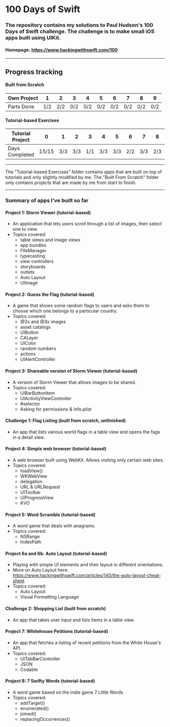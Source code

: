 # 100 Days of Swift

### The repository contains my solutions to Paul Hudson's 100 Days of Swift challenge. The challenge is to make small iOS apps built using UIKit.
#### Homepage: https://www.hackingwithswift.com/100
---
## Progress tracking

#### Built from Scratch
| Own Project | 1   | 2   | 3   | 4   | 5   | 6   | 7   | 8   | 9   |
|-------------|-----|-----|-----|-----|-----|-----|-----|-----|-----|
| Parts Done  | 1/2 | 2/2 | 0/2 | 0/2 | 0/2 | 0/2 | 0/2 | 0/2 | 0/2 |

#### Tutorial-based Exercises

| Tutorial Project | 0     | 1   | 2   | 3   | 4   | 5   | 6   | 7   | 8   | 9   | 10  | 11  | 12  | 13  | 14  | 15  | 16  | 17  | 18  | 19  | 20  | 21   | 22  | 23  | 24  | 25  | 26  | 27  | 28  | 29  | 30  |
|------------------|-------|-----|-----|-----|-----|-----|-----|-----|-----|-----|-----|-----|-----|-----|-----|-----|-----|-----|-----|-----|-----|------|-----|-----|-----|-----|-----|-----|-----|-----|-----|
| Days Completed   | 15/15 | 3/3 | 3/3 | 1/1 | 3/3 | 3/3 | 2/2 | 3/3 | 2/3 | 0/2 | 0/3 | 0/3 | 0/2 | 0/3 | 0/2 | 0/2 | 0/2 | 0/2 | 0/2 | 0/3 | 0/2 | 0/21 | 0/2 | 0/3 | 0/2 | 0/2 | 0/3 | 0/2 | 0/2 | 0/3 | 0/2 |

---

The "Tutorial-based Exercises" folder contains apps that are built on top of tutorials and only slightly modified by me. The "Built From Scratch" folder only contains projects that are made by me from start to finish.

---

### Summary of apps I've built so far

#### Project 1: Storm Viewer (tutorial-based)

- An application that lets users scroll through a list of images, then select one to view.
- Topics covered:
   - table views and image views
   - app bundles
   - FIleManager
   - typecasting
   - view controllers
   - storyboards
   - outlets
   - Auto Layout
   - UIImage

#### Project 2: Guess the Flag (tutorial-based)

- A game that shows some random flags to users and asks them to choose which one belongs to a particular country.
- Topics covered:
   - @2x and @3x images
   - asset catalogs
   - UIButton
   - CALayer
   - UIColor
   - random numbers
   - actions
   - UIAlertController

#### Project 3: Shareable version of Storm Viewer (tutorial-based)

- A version of Storm Viewer that allows images to be shared.
- Topics covered:
   - UIBarButtonItem
   - UIActivityViewController
   - \#selector
   - Asking for permissions & Info.plist

#### Challenge 1: Flag Listing (built from scratch, unfinished)

- An app that lists various world flags in a table view and opens the fags in a detail view.

#### Project 4: Simple web browser (tutorial-based)

- A web browser built using WebKit. Allows visiting only certain web sites.
- Topics covered:
   - loadView()
   - WKWebView
   - delegation
   - URL & URLRequest
   - UIToolbar
   - UIProgressView
   - KVO

#### Project 5: Word Scramble (tutorial-based)

- A word game that deals with anagrams.
- Topics covered:
   - NSRange
   - IndexPath

#### Project 6a and 6b: Auto Layout (tutorial-based)

- Playing with simple UI elements and their layout in different orientations.
- More on Auto Layout here: https://www.hackingwithswift.com/articles/140/the-auto-layout-cheat-sheet
- Topics covered:
    - Auto Layout
    - Visual Formatting Language

#### Challenge 2: Shopping List (built from scratch)

- An app that takes user input and lists items in a table view.

#### Project 7: Whitehouse Petitions (tutorial-based)

- An app that fetches a listing of recent petitions from the White House's API.
- Topics covered:
   - UITabBarController
   - JSON
   - Codable

#### Project 8: 7 Swifty Words (tutorial-based)

- A word game based on the indie game 7 Little Words
- Topics covered:
   - addTarget()
   - enumerated()
   - joined()
   - replacingOccurrences()

